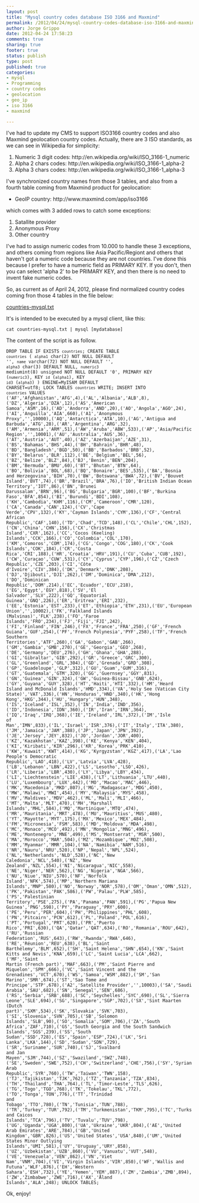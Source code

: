 ```yaml
--- 
layout: post
title: "Mysql country codes database ISO 3166 and Maxmind"
permalink: /2012/04/24/mysql-country-codes-database-iso-3166-and-maxmind/index.html
author: Jorge Grippo
date: 2012-04-24 17:58:23
comments: true
sharing: true
footer: true
status: publish
type: post
published: true
categories: 
- mysql
- Programming
- country codes
- geolocation
- geo_ip
- iso 3166
- maxmind

---
```

<!-- 285 -->
I've had to update my CMS to support ISO3166 country codes and also Maxmind geolocation country codes. Actually, there are 3 ISO standards, as we can see in Wikipedia for simplicity:
<ol>
	<li>Numeric 3 digit codes: http://en.wikipedia.org/wiki/ISO_3166-1_numeric</li>
	<li>Alpha 2 chars codes: http://en.wikipedia.org/wiki/ISO_3166-1_alpha-2</li>
	<li>Alpha 3 chars codes: http://en.wikipedia.org/wiki/ISO_3166-1_alpha-3</li>
</ol>
<!--more-->I've synchronized country names from those 3 tables, and also from a fourth table coming from Maxmind product for geolocation:
<ul>
	<li>GeoIP country: http://www.maxmind.com/app/iso3166</li>
</ul>
which comes with 3 added rows to catch some exceptions:
<ol>
	<li>Satallite provider</li>
	<li>Anonymous Proxy</li>
	<li>Other country</li>
</ol>
I've had to assign numeric codes from 10.000 to handle these 3 exceptions, and others coming from regions like Asia Pacific/Regiont and others that haven't got a numeric code because they are not countries. I've done this because I prefer to have a numeric field as PRIMARY KEY. If you don't, then you can select 'alpha 2' to be PRIMARY KEY, and then there is no need to invent fake numeric codes.

So, as current as of April 24, 2012, please find normalized country codes coming fron those 4 tables in the file below:

<a href="/countries-mysql.txt">countries-mysql.txt</a>

It's is intended to be executed by a mysql client, like this:

<code>cat countries-mysql.txt | mysql [mydatabase]</code>

The content of the script is as follow.

<code>DROP TABLE IF EXISTS `countries`;
CREATE TABLE `countries` (
`alpha1` char(2) NOT NULL DEFAULT '',
`name` varchar(72) NOT NULL DEFAULT '',
`alpha3` char(3) DEFAULT NULL,
`numeric3` mediumint(8) unsigned NOT NULL DEFAULT '0',
PRIMARY KEY (`numeric3`),
KEY `id` (`alpha1`),
KEY `id3` (`alpha3`)
) ENGINE=MyISAM DEFAULT CHARSET=utf8;
LOCK TABLES `countries` WRITE;
INSERT INTO `countries` VALUES ('AF','Afghanistan','AFG',4),('AL','Albania','ALB',8),('DZ','Algeria','DZA',12),('AS','American Samoa','ASM',16),('AD','Andorra','AND',20),('AO','Angola','AGO',24),('AI','Anguilla','AIA',660),('A1','Anonymous Proxy','',10000),('AQ','Antarctica','ATA',10),('AG','Antigua and Barbuda','ATG',28),('AR','Argentina','ARG',32),('AM','Armenia','ARM',51),('AW','Aruba','ABW',533),('AP','Asia/Pacific Region','',10001),('AU','Australia','AUS',36),('AT','Austria','AUT',40),('AZ','Azerbaijan','AZE',31),('BS','Bahamas','BHS',44),('BH','Bahrain','BHR',48),('BD','Bangladesh','BGD',50),('BB','Barbados','BRB',52),('BY','Belarus','BLR',112),('BE','Belgium','BEL',56),('BZ','Belize','BLZ',84),('BJ','Benin','BEN',204),('BM','Bermuda','BMU',60),('BT','Bhutan','BTN',64),('BO','Bolivia','BOL',68),('BQ','Bonaire','BES',535),('BA','Bosnia and Herzegovina','BIH',70),('BW','Botswana','BWA',72),('BV','Bouvet Island','BVT',74),('BR','Brazil','BRA',76),('IO','British Indian Ocean Territory','IOT',86),('BN','Brunei Darussalam','BRN',96),('BG','Bulgaria','BGR',100),('BF','Burkina Faso','BFA',854),('BI','Burundi','BDI',108),('KH','Cambodia','KHM',116),('CM','Cameroon','CMR',120),('CA','Canada','CAN',124),('CV','Cape Verde','CPV',132),('KY','Cayman Islands','CYM',136),('CF','Central African Republic','CAF',140),('TD','Chad','TCD',148),('CL','Chile','CHL',152),('CN','China','CHN',156),('CX','Christmas Island','CXR',162),('CC','Cocos (Keeling) Islands','CCK',166),('CO','Colombia','COL',170),('KM','Comoros','COM',174),('CG','Congo','COG',180),('CK','Cook Islands','COK',184),('CR','Costa Rica','CRI',188),('HR','Croatia','HRV',191),('CU','Cuba','CUB',192),('CW','Curaçao','CUW',531),('CY','Cyprus','CYP',196),('CZ','Czech Republic','CZE',203),('CI','Côte d'Ivoire','CIV',384),('DK','Denmark','DNK',208),('DJ','Djibouti','DJI',262),('DM','Dominica','DMA',212),('DO','Dominican Republic','DOM',214),('EC','Ecuador','ECU',218),('EG','Egypt','EGY',818),('SV','El Salvador','SLV',222),('GQ','Equatorial Guinea','GNQ',226),('ER','Eritrea','ERI',232),('EE','Estonia','EST',233),('ET','Ethiopia','ETH',231),('EU','European Union','',10002),('FK','Falkland Islands (Malvinas)','FLK',238),('FO','Faroe Islands','FRO',234),('FJ','Fiji','FJI',242),('FI','Finland','FIN',246),('FX','France','FRA',250),('GF','French Guiana','GUF',254),('PF','French Polynesia','PYF',258),('TF','French Southern Territories','ATF',260),('GA','Gabon','GAB',266),('GM','Gambia','GMB',270),('GE','Georgia','GEO',268),('DE','Germany','DEU',276),('GH','Ghana','GHA',288),('GI','Gibraltar','GIB',292),('GR','Greece','GRC',300),('GL','Greenland','GRL',304),('GD','Grenada','GRD',308),('GP','Guadeloupe','GLP',312),('GU','Guam','GUM',316),('GT','Guatemala','GTM',320),('GG','Guernsey','GGY',831),('GN','Guinea','GIN',324),('GW','Guinea-Bissau','GNB',624),('GY','Guyana','GUY',328),('HT','Haiti','HTI',332),('HM','Heard Island and McDonald Islands','HMD',334),('VA','Holy See (Vatican City State)','VAT',336),('HN','Honduras','HND',340),('HK','Hong Kong','HKG',344),('HU','Hungary','HUN',348),('IS','Iceland','ISL',352),('IN','India','IND',356),('ID','Indonesia','IDN',360),('IR','Iran','IRN',364),('IQ','Iraq','IRQ',368),('IE','Ireland','IRL',372),('IM','Isle of Man','IMN',833),('IL','Israel','ISR',376),('IT','Italy','ITA',380),('JM','Jamaica','JAM',388),('JP','Japan','JPN',392),('JE','Jersey','JEY',832),('JO','Jordan','JOR',400),('KZ','Kazakhstan','KAZ',398),('KE','Kenya','KEN',404),('KI','Kiribati','KIR',296),('KR','Korea','PRK',410),('KW','Kuwait','KWT',414),('KG','Kyrgyzstan','KGZ',417),('LA','Lao People's Democratic Republic','LAO',418),('LV','Latvia','LVA',428),('LB','Lebanon','LBN',422),('LS','Lesotho','LSO',426),('LR','Liberia','LBR',430),('LY','Libya','LBY',434),('LI','Liechtenstein','LIE',438),('LT','Lithuania','LTU',440),('LU','Luxembourg','LUX',442),('MO','Macao','MAC',446),('MK','Macedonia','MKD',807),('MG','Madagascar','MDG',450),('MW','Malawi','MWI',454),('MY','Malaysia','MYS',458),('MV','Maldives','MDV',462),('ML','Mali','MLI',466),('MT','Malta','MLT',470),('MH','Marshall Islands','MHL',584),('MQ','Martinique','MTQ',474),('MR','Mauritania','MRT',478),('MU','Mauritius','MUS',480),('YT','Mayotte','MYT',175),('MX','Mexico','MEX',484),('FM','Micronesia','FSM',583),('MD','Moldova','MDA',498),('MC','Monaco','MCO',492),('MN','Mongolia','MNG',496),('ME','Montenegro','MNE',499),('MS','Montserrat','MSR',500),('MA','Morocco','MAR',504),('MZ','Mozambique','MOZ',508),('MM','Myanmar','MMR',104),('NA','Namibia','NAM',516),('NR','Nauru','NRU',520),('NP','Nepal','NPL',524),('NL','Netherlands','NLD',528),('NC','New Caledonia','NCL',540),('NZ','New Zealand','NZL',554),('NI','Nicaragua','NIC',558),('NE','Niger','NER',562),('NG','Nigeria','NGA',566),('NU','Niue','NIU',570),('NF','Norfolk Island','NFK',574),('MP','Northern Mariana Islands','MNP',580),('NO','Norway','NOR',578),('OM','Oman','OMN',512),('PK','Pakistan','PAK',586),('PW','Palau','PLW',585),('PS','Palestinian Territory','PSE',275),('PA','Panama','PAN',591),('PG','Papua New Guinea','PNG',598),('PY','Paraguay','PRY',600),('PE','Peru','PER',604),('PH','Philippines','PHL',608),('PN','Pitcairn','PCN',612),('PL','Poland','POL',616),('PT','Portugal','PRT',620),('PR','Puerto Rico','PRI',630),('QA','Qatar','QAT',634),('RO','Romania','ROU',642),('RU','Russian Federation','RUS',643),('RW','Rwanda','RWA',646),('RE','Réunion','REU',638),('BL','Saint Barthélemy','BLM',652),('SH','Saint Helena','SHN',654),('KN','Saint Kitts and Nevis','KNA',659),('LC','Saint Lucia','LCA',662),('MF','Saint Martin (French part)','MAF',663),('PM','Saint Pierre and Miquelon','SPM',666),('VC','Saint Vincent and the Grenadines','VCT',670),('WS','Samoa','WSM',882),('SM','San Marino','SMR',674),('ST','Sao Tome and Principe','STP',678),('A2','Satellite Provider','',10003),('SA','Saudi Arabia','SAU',682),('SN','Senegal','SEN',686),('RS','Serbia','SRB',688),('SC','Seychelles','SYC',690),('SL','Sierra Leone','SLE',694),('SG','Singapore','SGP',702),('SX','Sint Maarten (Dutch part)','SXM',534),('SK','Slovakia','SVK',703),('SI','Slovenia','SVN',705),('SB','Solomon Islands','SLB',90),('SO','Somalia','SOM',706),('ZA','South Africa','ZAF',710),('GS','South Georgia and the South Sandwich Islands','SGS',239),('SS','South Sudan','SSD',728),('ES','Spain','ESP',724),('LK','Sri Lanka','LKA',144),('SD','Sudan','SDN',729),('SR','Suriname','SUR',740),('SJ','Svalbard and Jan Mayen','SJM',744),('SZ','Swaziland','SWZ',748),('SE','Sweden','SWE',752),('CH','Switzerland','CHE',756),('SY','Syrian Arab Republic','SYR',760),('TW','Taiwan','TWN',158),('TJ','Tajikistan','TJK',762),('TZ','Tanzania','TZA',834),('TH','Thailand','THA',764),('TL','Timor-Leste','TLS',626),('TG','Togo','TGO',768),('TK','Tokelau','TKL',772),('TO','Tonga','TON',776),('TT','Trinidad and Tobago','TTO',780),('TN','Tunisia','TUN',788),('TR','Turkey','TUR',792),('TM','Turkmenistan','TKM',795),('TC','Turks and Caicos Islands','TCA',796),('TV','Tuvalu','TUV',798),('UG','Uganda','UGA',800),('UA','Ukraine','UKR',804),('AE','United Arab Emirates','ARE',784),('GB','United Kingdom','GBR',826),('US','United States','USA',840),('UM','United States Minor Outlying Islands','UMI',581),('UY','Uruguay','URY',858),('UZ','Uzbekistan','UZB',860),('VU','Vanuatu','VUT',548),('VE','Venezuela','VEN',862),('VN','Viet Nam','VNM',704),('VI','Virgin Islands','VIR',850),('WF','Wallis and Futuna','WLF',876),('EH','Western Sahara','ESH',732),('YE','Yemen','YEM',887),('ZM','Zambia','ZMB',894),('ZW','Zimbabwe','ZWE',716),('AX','Åland Islands','ALA',248);
UNLOCK TABLES;
</code>

Ok, enjoy!


